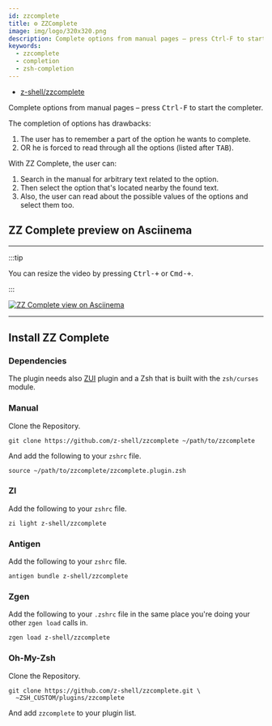 ```yaml
---
id: zzcomplete
title: ⚙️ ZZComplete
image: img/logo/320x320.png
description: Complete options from manual pages – press Ctrl-F to start the completer.
keywords:
  - zzcomplete
  - completion
  - zsh-completion
---
```


- [z-shell/zzcomplete](https://github.com/z-shell/zzcomplete)

Complete options from manual pages – press <kbd>Ctrl-F</kbd> to start the completer.

The completion of options has drawbacks:

1. The user has to remember a part of the option he wants to complete.
2. OR he is forced to read through all the options (listed after <kbd>TAB</kbd>).

With ZZ Complete, the user can:

1. Search in the manual for arbitrary text related to the option.
2. Then select the option that's located nearby the found text.
3. Also, the user can read about the possible values of the options and select them too.

## ZZ Complete preview on Asciinema

---

:::tip

You can resize the video by pressing <kbd>Ctrl-+</kbd> or <kbd>Cmd-+</kbd>.

:::

<a href="https://asciinema.org/a/293365">
  <img className="ScreenView" src="https://asciinema.org/a/293365.svg#center" alt="ZZ Complete view on Asciinema" />
</a>

---

## Install ZZ Complete

### Dependencies

The plugin needs also [ZUI](https://github.com/z-shell/zui) plugin and a Zsh that is built with the `zsh/curses` module.

### Manual

Clone the Repository.

```shell
git clone https://github.com/z-shell/zzcomplete ~/path/to/zzcomplete
```

And add the following to your `zshrc` file.

```shell
source ~/path/to/zzcomplete/zzcomplete.plugin.zsh
```

### ZI

Add the following to your `zshrc` file.

```shell
zi light z-shell/zzcomplete
```

### Antigen

Add the following to your `zshrc` file.

```shell
antigen bundle z-shell/zzcomplete
```

### Zgen

Add the following to your `.zshrc` file in the same place you're doing your other `zgen load` calls in.

```shell
zgen load z-shell/zzcomplete
```

### Oh-My-Zsh

Clone the Repository.

```shell showLineNumbers
git clone https://github.com/z-shell/zzcomplete.git \
  ~ZSH_CUSTOM/plugins/zzcomplete
```

And add `zzcomplete` to your plugin list.
